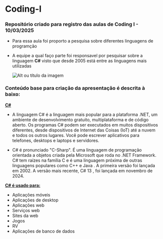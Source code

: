 
# Coding-I
### Repositório criado para registro das aulas de Coding I - 10/03/2025

* Para essa aula foi proporto a pesquisa sobre diferentes linguagens de programção
* A equipe a qual faço parte foi responsavel por pesquisar sobre a linguagem __C#__ visto que desde 2005 está entre as linguagens mais utilizadas

  ![Alt ou título da imagem](https://cdn.iconscout.com/icon/free/png-256/free-csharp-1175240.png?f=webp)

### Conteúdo base para criação da apresentação é descrita à baixo:

 [__C#__](https://learn.microsoft.com/pt-br/dotnet/csharp/tour-of-csharp/overview)
* A linguagem C# é a linguagem mais popular para a plataforma .NET, um ambiente de desenvolvimento gratuito, multiplataforma e de código aberto. Os programas C# podem ser executados em muitos dispositivos diferentes, desde dispositivos de Internet das Coisas (IoT) até a nuvem e todos os outros lugares. Você pode escrever aplicativos para telefones, desktops e laptops e servidores.

* C# é pronunciado "C-Sharp".
É uma linguagem de programação orientada a objetos criada pela Microsoft que roda no .NET Framework.
C# tem raízes na família C e é uma linguagem próxima de outras linguagens populares como C++ e Java .
A primeira versão foi lançada em 2002. A versão mais recente, C# 13 , foi lançada em novembro de 2024.

[__C# é usado para:__](https://www.w3schools.com/cs/cs_intro.php)
* Aplicações móveis
* Aplicações de desktop
* Aplicações web
* Serviços web
* Sites da web
* Jogos
* RV
* Aplicações de banco de dados

